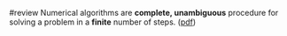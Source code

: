 #review 
Numerical algorithms are **complete, unambiguous** procedure for solving a problem in a **finite** number of steps.  ([pdf](zotero://open-pdf/library/items/I5WT2TUR?page=11&annotation=HMP7XUKZ)) <!--SR:!2023-03-07,1,230-->